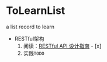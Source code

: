 # ToLearnList
a list record to learn
- RESTful架构  
  1. 阅读：[RESTful API 设计指南](http://www.ruanyifeng.com/blog/2014/05/restful_api.html) - [x]
  2. 实践`TODO`
